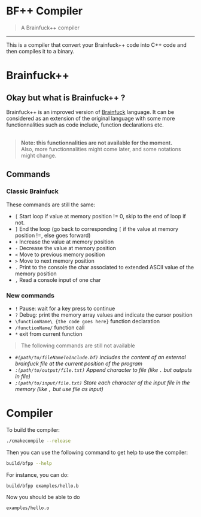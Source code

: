 # BF++ Compiler
> A Brainfuck++ compiler
---
This is a compiler that convert your Brainfuck++ code into C++ code and then compiles it to a binary.

# Brainfuck++
## Okay but what is Brainfuck++ ?
Brainfuck++ is an improved version of [Brainfuck](https://en.wikipedia.org/wiki/Brainfuck) language.
It can be considered as an extension of the original language with some more functionnalities such as code include, function declarations etc.<br>
<br>
> **Note: this functionnalities are not available for the moment.**<br>
> Also, more functionnalities might come later, and some notations might change.

## Commands
### Classic Brainfuck
These commands are still the same:
- `[` Start loop if value at memory position != 0, skip to the end of loop if not.
- `]` End the loop (go back to corresponding `[` if the value at memory position !=, else goes forward)
- `+` Increase the value at memory position
- `-` Decrease the value at memory position
- `<` Move to previous memory position
- `>` Move to next memory position
- `.` Print to the console the char associated to extended ASCII value of the memory position
- `,` Read a console input of one char

### New commands
- `!` Pause: wait for a key press to continue
- `?` Debug: print the memory array values and indicate the cursor position
- `\functionName\ {the code goes here}` function declaration
- `/functionName/` function call
- `*` exit from current function<br>
> The following commands are still not available<br>
- *`#(path/to/fileNameToInclude.bf)` includes the content of an external brainfuck file at the current position of the program*
- *`:(path/to/output/file.txt)` Append character to file (like `.` but outputs in file)*
- *`;(path/to/input/file.txt)` Store each character of the input file in the memory (like `,` but use file as input)*

# Compiler
To build the compiler:
```bash
./cmakecompile --release
```
Then you can use the following command to get help to use the compiler:
```bash
build/bfpp --help
```

For instance, you can do:
```bash
build/bfpp examples/hello.b
```
Now you should be able to do
```bash
examples/hello.o
```